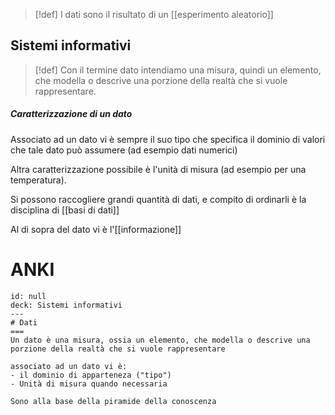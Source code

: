 >[!def]
>I dati sono il risultato di un [[esperimento aleatorio]]


## Sistemi informativi
>[!def]
>Con il termine dato intendiamo una misura, quindi un elemento, che modella o descrive una porzione della realtà che si vuole rappresentare.


##### Caratterizzazione di un dato
Associato ad un dato vi è sempre il suo tipo che specifica il dominio di valori che tale dato può assumere (ad esempio dati numerici)

Altra caratterizzazione possibile è l'unità di misura (ad esempio per una temperatura).

Si possono raccogliere grandi quantità di dati, e compito di ordinarli è la disciplina di [[basi di dati]]

Al di sopra del dato vi è l'[[informazione]]


# ANKI

```anki
id: null
deck: Sistemi informativi
---
# Dati
===
Un dato è una misura, ossia un elemento, che modella o descrive una porzione della realtà che si vuole rappresentare

associato ad un dato vi è:
- il dominio di apparteneza ("tipo")
- Unità di misura quando necessaria

Sono alla base della piramide della conoscenza
```

